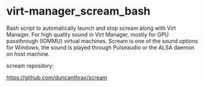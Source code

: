 # virt-manager_scream_bash
Bash script to automatically launch and stop scream along with Virt Manager. For high quality sound in Virt Manager, mostly for GPU passthrough (IOMMU) virtual machines. Scream is one of the sound options for Windows, the sound is played through Pulseaudio or the ALSA daemon on host machine. 


scream repository:

https://github.com/duncanthrax/scream
